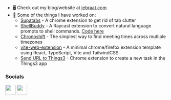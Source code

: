 * 🖥️ Check out my blog/website at [jebraat.com](https://jebraat.com)
* 🚀 Some of the things I have worked on:
   - [Supatabs](https://supatabs.com) - A chrome extension to get rid of tab clutter
   - [ShellBuddy](https://getshellbuddy.com) - A Raycast extension to convert natural language prompts to shell commands. [Code here](https://github.com/raycast/extensions/tree/main/extensions/shell-buddy)
   - [Chronoshift](https://chronoshift.io) - The simplest way to find meeting times across mutliple timezones
   - [vite-web-extension](https://github.com/JohnBra/vite-web-extension) - A minimal chrome/firefox extension template using React, TypeScript, Vite and TailwindCSS
   - [Send URL to Things3](https://github.com/JohnBra/url-to-things) - Chrome extension to create a new task in the Things3 app


### Socials

<a href="https://www.linkedin.com/in/jebraat" target="_blank" rel="noreferrer"><img src="https://raw.githubusercontent.com/danielcranney/readme-generator/main/public/icons/socials/linkedin.svg" width="32" height="32" /></a> <a href="https://www.twitter.com/jebraat" target="_blank" rel="noreferrer"><img src="https://raw.githubusercontent.com/danielcranney/readme-generator/main/public/icons/socials/twitter.svg" width="32" height="32" /></a>
